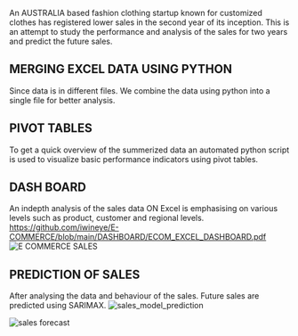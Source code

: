 An AUSTRALIA based fashion clothing startup known for customized clothes has registered lower sales in the second year of its inception. This is an attempt to study the performance and analysis of the sales for two years and predict the future sales.

## MERGING EXCEL DATA USING PYTHON
Since data is in different files. We combine the data using python into a single file for better analysis.


## PIVOT TABLES
To get a quick overview of the summerized data an automated python script is used to visualize basic performance indicators using pivot tables.

## DASH BOARD
An indepth analysis of the sales data ON Excel is emphasising on various levels such as  product, customer and regional levels.  
https://github.com/iwineye/E-COMMERCE/blob/main/DASHBOARD/ECOM_EXCEL_DASHBOARD.pdf
![E COMMERCE SALES](https://github.com/iwineye/E-COMMERCE/assets/96835772/88f7cb0d-6079-4118-a821-d08502afc741)

## PREDICTION OF SALES 
After analysing the data and behaviour of the sales. Future sales are predicted using SARIMAX.
![sales_model_prediction](https://github.com/iwineye/E-COMMERCE/assets/96835772/84f4029b-3f5f-4497-9ad0-ff6c361e25b2)

![sales forecast](https://github.com/iwineye/E-COMMERCE/assets/96835772/00e67177-616c-4e57-bd07-4f459f0a3dff)
